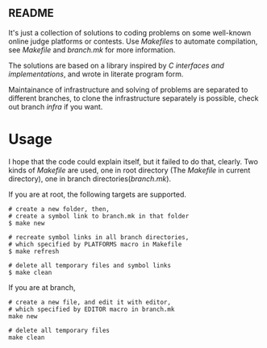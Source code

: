 ## README

It's just a collection of solutions to coding problems
on some well-known online judge platforms or contests.
Use _Makefiles_ to automate compilation, 
see _Makefile_ and _branch.mk_ for more information.

The solutions are based on a library 
inspired by _C interfaces and implementations_,
and wrote in literate program form.

Maintainance of infrastructure and solving of problems
are separated to different branches,
to clone the infrastructure separately is possible,
check out branch _infra_ if you want.

# Usage

I hope that the code could explain itself, but it failed to do that, clearly.
Two kinds of _Makefile_ are used, one in root directory
(The _Makefile_ in current directory), one in branch directories(_branch.mk_).

If you are at root, the following targets are supported.
```
# create a new folder, then, 
# create a symbol link to branch.mk in that folder
$ make new 

# recreate symbol links in all branch directories, 
# which specified by PLATFORMS macro in Makefile
$ make refresh 

# delete all temporary files and symbol links
$ make clean
```

If you are at branch,
```
# create a new file, and edit it with editor, 
# which specified by EDITOR macro in branch.mk
make new

# delete all temporary files
make clean
```

